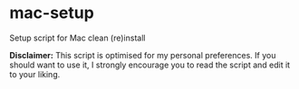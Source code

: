 # mac-setup

Setup script for Mac clean (re)install

**Disclaimer:** This script is optimised for my personal preferences. If you should want to use it, I strongly encourage you to read the script and edit it to your liking.

